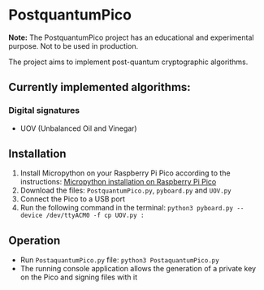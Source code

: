 # PostquantumPico

**Note:** The PostquantumPico project has an educational and experimental purpose. Not to be used in production.

The project aims to implement post-quantum cryptographic algorithms.

## Currently implemented algorithms:
### Digital signatures
- UOV (Unbalanced Oil and Vinegar)

## Installation
1. Install Micropython on your Raspberry Pi Pico according to the instructions: [Micropython installation on Raspberry Pi Pico](https://www.raspberrypi.com/documentation/microcontrollers/micropython.html)
2. Download the files: `PostquantumPico.py`, `pyboard.py` and `UOV.py`
3. Connect the Pico to a USB port
4. Run the following command in the terminal:
`python3 pyboard.py --device /dev/ttyACM0 -f cp UOV.py :`

## Operation
- Run `PostaquantumPico.py` file:
`python3 PostaquantumPico.py`
- The running console application allows the generation of a private key on the Pico and signing files with it